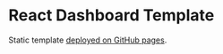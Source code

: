 # React Dashboard Template
Static template
[deployed on GitHub pages](https://adityan150.github.io/react-dashboard-template/).
